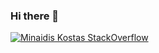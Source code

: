 ### Hi there 👋

[![Minaidis Kostas StackOverflow](https://stackoverflow-badge.herokuapp.com/api/StackOverflowBadge/4861760)](https://stackoverflow.com/users/4861760/kostas-minaidis)


<!--
**kostasx/kostasx** is a ✨ _special_ ✨ repository because its `README.md` (this file) appears on your GitHub profile.

Here are some ideas to get you started:

- 🔭 I’m currently working on ...
- 🌱 I’m currently learning ...
- 👯 I’m looking to collaborate on ...
- 🤔 I’m looking for help with ...
- 💬 Ask me about ...
- 📫 How to reach me: ...
- 😄 Pronouns: ...
- ⚡ Fun fact: ...
-->
